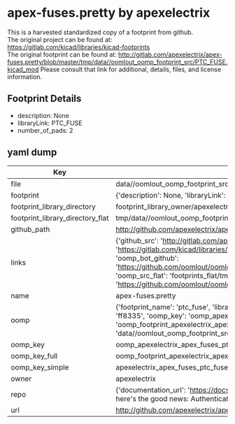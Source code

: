 # apex-fuses.pretty by apexelectrix  
This is a harvested standardized copy of a footprint from github.  
The original project can be found at:  
https://gitlab.com/kicad/libraries/kicad-footprints  
The original footprint can be found at:
http://gitlab.com/apexelectrix/apex-fuses.pretty/blob/master/tmp/data//oomlout_oomp_footprint_src/PTC_FUSE.kicad_mod
Please consult that link for additional, details, files, and license information.  
## Footprint Details
* description: None  
* libraryLink: PTC_FUSE  
* number_of_pads: 2  
## yaml dump  
| Key | Value |  
| --- | --- |  
| file | data//oomlout_oomp_footprint_src/apex-fuses.pretty/PTC_FUSE.kicad_mod |  
| footprint | {'description': None, 'libraryLink': 'PTC_FUSE', 'number_of_pads': 2} |  
| footprint_library_directory | footprint_library_owner/apexelectrix_apex-fuses.pretty |  
| footprint_library_directory_flat | tmp/data//oomlout_oomp_footprint_src/footprints_flat/apexelectrix_apex_fuses_ptc_fuse/working |  
| github_path | http://github.com/apexelectrix/apex-fuses.pretty/blob/master/tmp/data//oomlout_oomp_footprint_src/PTC_FUSE.kicad_mod |  
| links | {'github_src': 'http://gitlab.com/apexelectrix/apex-fuses.pretty/blob/master/tmp/data//oomlout_oomp_footprint_src/PTC_FUSE.kicad_mod', 'github_src_repo': 'https://gitlab.com/kicad/libraries/kicad-footprints', 'oomp_bot': 'tmp/data//oomlout_oomp_footprint_src/footprints/apexelectrix_apex_fuses_ptc_fuse/working', 'oomp_bot_github': 'https://github.com/oomlout/oomlout_oomp_footprint_bot/tree/main/tmp/data//oomlout_oomp_footprint_src/footprints/apexelectrix_apex_fuses_ptc_fuse/working', 'oomp_src_flat': 'footprints_flat/tmp/data//oomlout_oomp_footprint_src/footprints_flat/apexelectrix_apex_fuses_ptc_fuse/working', 'oomp_src_flat_github': 'https://github.com/oomlout/oomlout_oomp_footprint_src/tree/main/tmp/data//oomlout_oomp_footprint_src/footprints_flat/apexelectrix_apex_fuses_ptc_fuse/working'} |  
| name | apex-fuses.pretty |  
| oomp | {'footprint_name': 'ptc_fuse', 'library_name': 'apex_fuses', 'md5': 'ff83358c4ad89454c3218d1543bc9e56', 'md5_10': 'ff83358c4a', 'md5_5': 'ff833', 'md5_6': 'ff8335', 'oomp_key': 'oomp_apexelectrix_apex_fuses_ptc_fuse', 'oomp_key_extra': 'oomp_footprint_apexelectrix_apex_fuses_ptc_fuse', 'oomp_key_full': 'oomp_footprint_apexelectrix_apex_fuses_ptc_fuse_ff8335', 'oomp_key_simple': 'apexelectrix_apex_fuses_ptc_fuse', 'original_filename': 'data//oomlout_oomp_footprint_src/apex-fuses.pretty/PTC_FUSE.kicad_mod', 'owner_name': 'apexelectrix'} |  
| oomp_key | oomp_apexelectrix_apex_fuses_ptc_fuse |  
| oomp_key_full | oomp_footprint_apexelectrix_apex_fuses_ptc_fuse |  
| oomp_key_simple | apexelectrix_apex_fuses_ptc_fuse |  
| owner | apexelectrix |  
| repo | {'documentation_url': 'https://docs.github.com/rest/overview/resources-in-the-rest-api#rate-limiting', 'message': "API rate limit exceeded for 84.66.142.224. (But here's the good news: Authenticated requests get a higher rate limit. Check out the documentation for more details.)"} |  
| url | http://github.com/apexelectrix/apex-fuses.pretty |  

